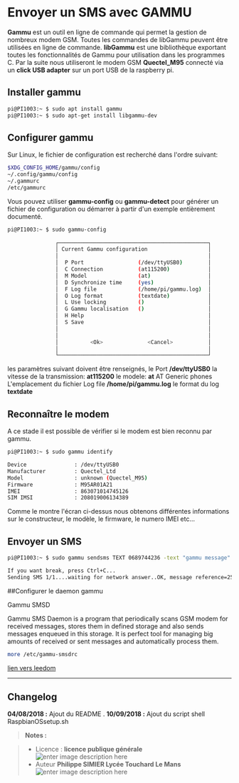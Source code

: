 ﻿# Envoyer un SMS avec GAMMU

**Gammu** est un outil en ligne de commande qui permet la gestion de nombreux modem GSM.
Toutes les commandes de libGammu peuvent être utilisées en ligne de commande. 
**libGammu** est une bibliothèque exportant toutes les fonctionnalités de Gammu pour utilisation dans les programmes C. 
 Par la suite nous utiliseront le modem GSM **Quectel_M95** connecté via un  **click USB adapter** sur un port USB de la raspberry pi.

## Installer gammu

```bash
pi@PI1003:~ $ sudo apt install gammu
pi@PI1003:~ $ sudo apt-get install libgammu-dev
```

## Configurer gammu
Sur Linux, le fichier de configuration est recherché dans l'ordre suivant:

```bash
$XDG_CONFIG_HOME/gammu/config
~/.config/gammu/config
~/.gammurc
/etc/gammurc
```

Vous pouvez utiliser **gammu-config** ou **gammu-detect** pour générer un fichier de configuration ou démarrer à partir d'un exemple entièrement documenté.

```bash
pi@PI1003:~ $ sudo gammu-config
                                                                                
               ┌───────────────────────────────────────────────┐                
               │ Current Gammu configuration                   │                
               │                                               │                
               │  P Port                 (/dev/ttyUSB0)        │                
               │  C Connection           (at115200)            │                
               │  M Model                (at)                  │                
               │  D Synchronize time     (yes)                 │                
               │  F Log file             (/home/pi/gammu.log)  │                
               │  O Log format           (textdate)            │                
               │  L Use locking          ()                    │                
               │  G Gammu localisation   ()                    │                
               │  H Help                                       │                
               │  S Save                                       │                
               │                                               │                
               │                                               │                
               │          <Ok>              <Cancel>           │                
               │                                               │                
               └───────────────────────────────────────────────┘                                                                                   
```
les paramètres suivant doivent être renseignés, le Port  **/dev/ttyUSB0**
la vitesse de la transmission:  **at115200**
le modele: **at**      AT Generic phones
L'emplacement du fichier Log file  **/home/pi/gammu.log**
le format du log **textdate**

## Reconnaître le modem

A ce stade il est possible de vérifier si le modem est bien reconnu par gammu.
```bash
pi@PI1003:~ $ sudo gammu identify

Device               : /dev/ttyUSB0
Manufacturer         : Quectel_Ltd
Model                : unknown (Quectel_M95)
Firmware             : M95AR01A21
IMEI                 : 863071014745126
SIM IMSI             : 208019006134389

```
Comme le montre l'écran ci-dessus nous obtenons différentes informations sur le constructeur, le modèle,  le firmware, le numero IMEI etc...

## Envoyer un SMS

```bash
pi@PI1003:~ $ sudo gammu sendsms TEXT 0689744236 -text "gammu message"

If you want break, press Ctrl+C...
Sending SMS 1/1....waiting for network answer..OK, message reference=254

```

##Configurer le daemon gammu 

Gammu SMSD

Gammu SMS Daemon is a program that periodically scans GSM modem for received messages, stores them in defined storage and also sends messages enqueued in this storage. It is perfect tool for managing big amounts of received or sent messages and automatically process them. 

```bash
more /etc/gammu-smsdrc 
```
[lien vers leedom](https://github.com/mbuffat/Jeedom-Gammu) 

 
 



--------

  



## Changelog

 **04/08/2018 :** Ajout du README . 
 **10/09/2018 :** Ajout du  script shell RaspbianOSsetup.sh
 
> **Notes :**


> - Licence : **licence publique générale** ![enter image description here](https://img.shields.io/badge/licence-GPL-green.svg)
> - Auteur **Philippe SIMIER Lycée Touchard Le Mans**
>  ![enter image description here](https://img.shields.io/badge/built-passing-green.svg)
<!-- TOOLBOX 

Génération des badges : https://shields.io/
Génération de ce fichier : https://stackedit.io/editor#




